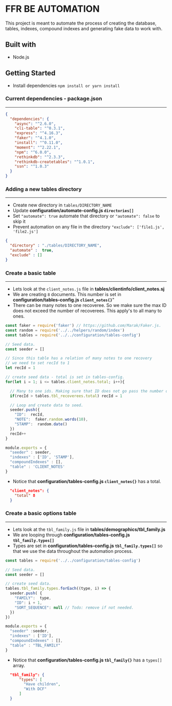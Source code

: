 # FFR BE AUTOMATION
This project is meant to automate the process of creating the database, tables, indexes, compound indexes and generating fake data to work with.

## Built with
- Node.js

## Getting Started
- Install dependencies `npm install or yarn install`

### Current dependencies - package.json

---

```json
{
  "dependencies": {
    "async": "^2.6.0",
    "cli-table": "^0.3.1",
    "express": "^4.16.3",
    "faker": "^4.1.0",
    "install": "^0.11.0",
    "moment": "^2.22.1",
    "npm": "^6.0.0",
    "rethinkdb": "^2.3.3",
    "rethinkdb-createtables": "^1.0.1",
    "ssn": "^1.0.3"
  }
}
```

### Adding a new tables directory

---

- Create new directory in `tables/DIRECTORY_NAME`
- Update **configuration/automate-config.js `directories[]`**
- Set `"automate": true` automate that directory or `"automate": false` to skip it
- Prevent automation on any file in the directory `"exclude": ['file1.js', 'file2.js']`

```json
{
  "directory" : "./tables/DIRECTORY_NAME",
  "automate" :  true, 
  "exclude" : []
}
```

### Create a basic table

---

- Lets look at the `client_notes.js` file in **tables/clientinfo/client_notes.sj**
- We are creating `8` documents. This number is set in **configuration/tables-config.js `client_notes{}`**"
- There can be many notes to one recoveree. So we make sure the max ID does not exceed the number of recoverees. This apply's to all many to ones.

```javascript
const faker = require('faker') // https://github.com/Marak/Faker.js.
const random = require('../../helpers/random/index')
const tables = require('../../configuration/tables-config') 

// Seed data.
const seeder = []

// Since this table has a relation of many notes to one recovery
// we need to set recId to 1
let recId = 1

// create seed data - total is set in tables-config.
for(let i = 1; i <= tables.client_notes.total; i++){

  // Many to one ids. Making sure that ID does not go pass the number of recoverees.
  if(recId > tables.tbl_recoverees.total) recId = 1

  // Loop and create data to seed.
  seeder.push({
    "ID":  recId,
    "NOTE":  faker.random.words(10),
    "STAMP":  random.date()
  })
  recId++
}

module.exports = {
  "seeder" : seeder,
  "indexes" : ['ID', 'STAMP'],
  "compoundIndexes" : [],
  "table" : 'CLIENT_NOTES'
}

```

- Notice that **configuration/tables-config.js `client_notes{}`** has a total.

```json 
  "client_notes": {
    "total" 8
  }
```

### Create a basic options table

---

- Lets look at the `tbl_family.js` file in **tables/demographics/tbl_family.js**
- We are looping through **configuration/tables-config.js `tbl_family.types[]`**
- Types are set in **configuration/tables-config.js `tbl_family.types[]`** so that we use the data throughout the automation process.

```javascript
const tables = require('../../configuration/tables-config')

// Seed data.
const seeder = []

// create seed data.
tables.tbl_family.types.forEach((type, i) => {
  seeder.push( {
    "FAMILY":  type,
    "ID": i + 1,
    "SORT_SEQUENCE": null // Todo: remove if not needed.
  })
})

module.exports = {
  "seeder" :seeder,
  "indexes" : ['ID'],
  "compoundIndexes" : [],
  "table" : "TBL_FAMILY"
}

```

- Notice that  **configuration/tables-config.js `tbl_family{}`** has a `types[]` array.

```json 
  "tbl_family": {
      "types": [
        "Have children",
        "With DCF"
      ]
  }
```
